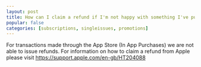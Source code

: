 ```yaml
---
layout: post
title: How can I claim a refund if I'm not happy with something I've purchased?
popular: false
categories: [subscriptions, singleissues, promotions]
---
```

For transactions made through the App Store (In App Purchases) we are not able to issue refunds. For information on how to claim a refund from Apple please visit https://support.apple.com/en-gb/HT204088
